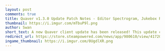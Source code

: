 ```yaml
---
layout: post
comments: true
title: Quaver v1.3.0 Update Patch Notes - Editor Spectrogram, Jukebox Returns, & More!
thumbnail: https://i.imgur.com/mTbuP9l.png
author: Swan
short_text: A new Quaver client update has been released! This update contains a ton of new features, improvements, and bug fixes...
redirect_url: https://store.steampowered.com/news/app/980610/view/4172097464042575317
ingame_thumbnail: https://i.imgur.com/0UgdlXR.png
---
```

